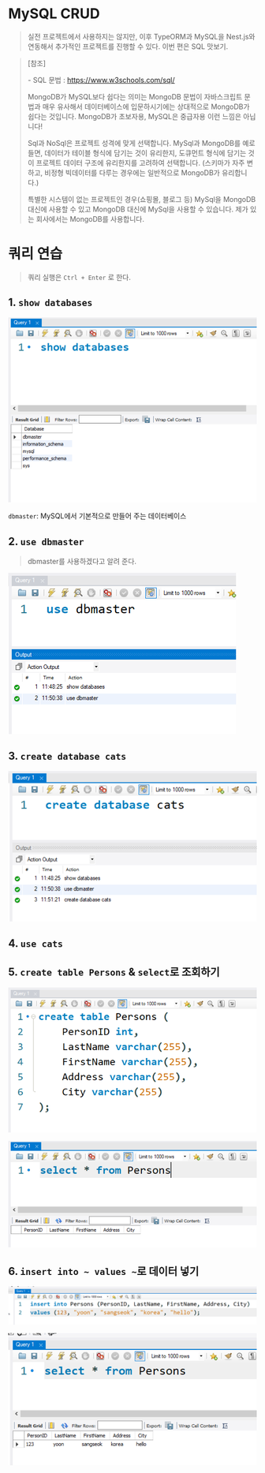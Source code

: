 # MySQL CRUD

> 실전 프로젝트에서 사용하지는 않지만, 이후 TypeORM과 MySQL을 Nest.js와 연동해서 추가적인 프로젝트를 진행할 수 있다. 이번 편은 SQL 맛보기.

> [참조]
>
> \- SQL 문법 : https://www.w3schools.com/sql/
>
> MongoDB가 MySQL보다 쉽다는 의미는 MongoDB 문법이 자바스크립트 문법과 매우 유사해서 데이터베이스에 입문하시기에는 상대적으로 MongoDB가 쉽다는 것입니다. MongoDB가 초보자용, MySQL은 중급자용 이런 느낌은 아닙니다!
>
> Sql과 NoSql은 프로젝트 성격에 맞게 선택합니다. MySql과 MongoDB를 예로 들면, 데이터가 테이블 형식에 담기는 것이 유리한지, 도큐먼트 형식에 담기는 것이 프로젝트 데이터 구조에 유리한지를 고려하여 선택합니다. (스키마가 자주 변하고, 비정형 빅데이터를 다루는 경우에는 일반적으로 MongoDB가 유리합니다.)
>
> 특별한 시스템이 없는 프로젝트인 경우(쇼핑몰, 블로그 등) MySql을 MongoDB 대신에 사용할 수 있고 MongoDB 대신에 MySql을 사용할 수 있습니다. 제가 있는 회사에서는 MongoDB를 사용합니다.

# 쿼리 연습

> 쿼리 실행은 `Ctrl + Enter` 로 한다.

## 1. `show databases`

![image-20221226114835101](06-MySQL-CRUD.assets/image-20221226114835101.png)

`dbmaster`: MySQL에서 기본적으로 만들어 주는 데이터베이스

## 2. `use dbmaster`

> dbmaster를 사용하겠다고 알려 준다.

![image-20221226115051496](06-MySQL-CRUD.assets/image-20221226115051496.png)

## 3. `create database cats`

![image-20221226115133251](06-MySQL-CRUD.assets/image-20221226115133251.png)

## 4. `use cats`

## 5. `create table Persons`  & `select`로 조회하기

![image-20221226115617037](06-MySQL-CRUD.assets/image-20221226115617037.png)

![image-20221226115646547](06-MySQL-CRUD.assets/image-20221226115646547.png)

## 6. `insert into ~ values ~`로 데이터 넣기

![image-20221226132137362](06-MySQL-CRUD.assets/image-20221226132137362.png)

![image-20221226132152902](06-MySQL-CRUD.assets/image-20221226132152902.png)
